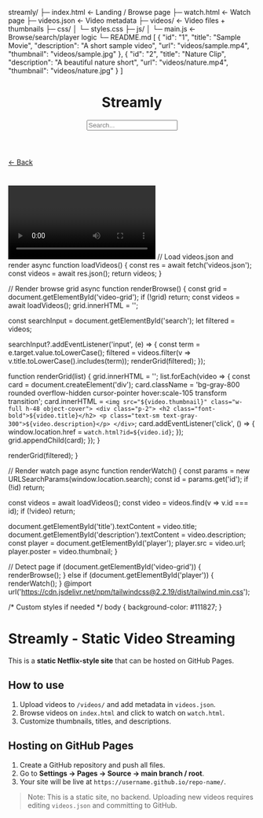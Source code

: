 streamly/
├─ index.html        ← Landing / Browse page
├─ watch.html        ← Watch page
├─ videos.json       ← Video metadata
├─ videos/           ← Video files + thumbnails
├─ css/
│  └─ styles.css
├─ js/
│  └─ main.js       ← Browse/search/player logic
└─ README.md
[
  {
    "id": "1",
    "title": "Sample Movie",
    "description": "A short sample video",
    "url": "videos/sample.mp4",
    "thumbnail": "videos/sample.jpg"
  },
  {
    "id": "2",
    "title": "Nature Clip",
    "description": "A beautiful nature short",
    "url": "videos/nature.mp4",
    "thumbnail": "videos/nature.jpg"
  }
]
<!DOCTYPE html>
<html lang="en">
<head>
  <meta charset="UTF-8">
  <title>Streamly</title>
  <link href="css/styles.css" rel="stylesheet">
</head>
<body class="bg-gray-900 text-white font-sans">
  <header class="p-4 bg-gray-800 flex justify-between items-center">
    <h1 class="text-2xl font-bold">Streamly</h1>
    <input type="text" id="search" placeholder="Search..." class="px-2 py-1 rounded text-black">
  </header>

  <main class="p-4 grid grid-cols-1 sm:grid-cols-2 md:grid-cols-3 lg:grid-cols-4 gap-4" id="video-grid">
    <!-- Videos will load here -->
  </main>

  <script src="js/main.js"></script>
</body>
</html>
<!DOCTYPE html>
<html lang="en">
<head>
  <meta charset="UTF-8">
  <title>Watch Video</title>
  <link href="css/styles.css" rel="stylesheet">
</head>
<body class="bg-gray-900 text-white font-sans p-4">
  <a href="index.html" class="text-blue-400 underline mb-4 inline-block">← Back</a>
  <h1 id="title" class="text-2xl font-bold mb-2"></h1>
  <p id="description" class="mb-4"></p>
  <video id="player" controls class="w-full max-w-4xl rounded" poster="">
    Your browser does not support the video tag.
  </video>

  <script src="js/main.js"></script>
</body>
</html>
// Load videos.json and render
async function loadVideos() {
  const res = await fetch('videos.json');
  const videos = await res.json();
  return videos;
}

// Render browse grid
async function renderBrowse() {
  const grid = document.getElementById('video-grid');
  if (!grid) return;
  const videos = await loadVideos();
  grid.innerHTML = '';

  const searchInput = document.getElementById('search');
  let filtered = videos;

  searchInput?.addEventListener('input', (e) => {
    const term = e.target.value.toLowerCase();
    filtered = videos.filter(v => v.title.toLowerCase().includes(term));
    renderGrid(filtered);
  });

  function renderGrid(list) {
    grid.innerHTML = '';
    list.forEach(video => {
      const card = document.createElement('div');
      card.className = 'bg-gray-800 rounded overflow-hidden cursor-pointer hover:scale-105 transform transition';
      card.innerHTML = `
        <img src="${video.thumbnail}" class="w-full h-48 object-cover">
        <div class="p-2">
          <h2 class="font-bold">${video.title}</h2>
          <p class="text-sm text-gray-300">${video.description}</p>
        </div>
      `;
      card.addEventListener('click', () => {
        window.location.href = `watch.html?id=${video.id}`;
      });
      grid.appendChild(card);
    });
  }

  renderGrid(filtered);
}

// Render watch page
async function renderWatch() {
  const params = new URLSearchParams(window.location.search);
  const id = params.get('id');
  if (!id) return;

  const videos = await loadVideos();
  const video = videos.find(v => v.id === id);
  if (!video) return;

  document.getElementById('title').textContent = video.title;
  document.getElementById('description').textContent = video.description;
  const player = document.getElementById('player');
  player.src = video.url;
  player.poster = video.thumbnail;
}

// Detect page
if (document.getElementById('video-grid')) {
  renderBrowse();
} else if (document.getElementById('player')) {
  renderWatch();
}
@import url('https://cdn.jsdelivr.net/npm/tailwindcss@2.2.19/dist/tailwind.min.css');

/* Custom styles if needed */
body {
  background-color: #111827;
}
# Streamly - Static Video Streaming

This is a **static Netflix-style site** that can be hosted on GitHub Pages.

## How to use

1. Upload videos to `/videos/` and add metadata in `videos.json`.
2. Browse videos on `index.html` and click to watch on `watch.html`.
3. Customize thumbnails, titles, and descriptions.

## Hosting on GitHub Pages

1. Create a GitHub repository and push all files.
2. Go to **Settings → Pages → Source → main branch / root**.
3. Your site will be live at `https://username.github.io/repo-name/`.

> Note: This is a static site, no backend. Uploading new videos requires editing `videos.json` and committing to GitHub.
